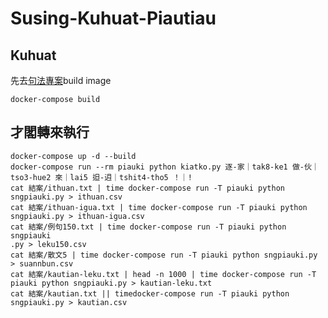 # Susing-Kuhuat-Piautiau

## Kuhuat
先去[句法專案](https://github.com/i3thuan5/Stanford_Hua5gi2_NLP)build image
```
docker-compose build
```

## 才閣轉來執行
```
docker-compose up -d --build
docker-compose run --rm piauki python kiatko.py 逐-家｜tak8-ke1 做-伙｜tso3-hue2 來｜lai5 𨑨-迌｜tshit4-tho5 ！｜!
cat 結案/ithuan.txt | time docker-compose run -T piauki python sngpiauki.py > ithuan.csv
cat 結案/ithuan-igua.txt | time docker-compose run -T piauki python sngpiauki.py > ithuan-igua.csv
cat 結案/例句150.txt | time docker-compose run -T piauki python sngpiauki
.py > leku150.csv
cat 結案/散文5 | time docker-compose run -T piauki python sngpiauki.py > suannbun.csv
cat 結案/kautian-leku.txt | head -n 1000 | time docker-compose run -T piauki python sngpiauki.py > kautian-leku.txt
cat 結案/kautian.txt || timedocker-compose run -T piauki python sngpiauki.py > kautian.csv
```

